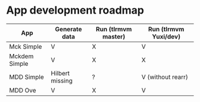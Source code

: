 # App development roadmap


|      App      | Generate data         |  Run (tlrmvm master) | Run (tlrmvm Yuxi/dev)  |
| ------------- | --------------------- | -------------------- | ---------------------- |
| Mck Simple    |       V               |          X           |           V            |
| Mckdem Simple |       V               |          X           |           X            |
| MDD Simple    |  Hilbert missing      |          ?           |    V (without rearr)   |
| MDD Ove       |       V               |          X           |           V            |
